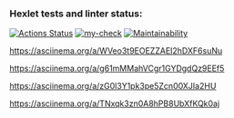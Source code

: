 ### Hexlet tests and linter status:
[![Actions Status](https://github.com/kirigayakazuta/java-project-71/actions/workflows/hexlet-check.yml/badge.svg)](https://github.com/kirigayakazuta/java-project-71/actions)
[![my-check](https://github.com/kirigayakazuta/java-project-71/actions/workflows/my-check.yaml/badge.svg)](https://github.com/kirigayakazuta/java-project-71/actions/workflows/my-check.yaml)
[![Maintainability](https://api.codeclimate.com/v1/badges/c6bb3773462a93c646cd/maintainability)](https://codeclimate.com/github/kirigayakazuta/java-project-71/maintainability)


https://asciinema.org/a/WVeo3t9EOEZZAEI2hDXF6suNu

https://asciinema.org/a/g61mMMahVCgr1GYDgdQz9EEf5

https://asciinema.org/a/zG0l3Y1pk3pe5Zcn00XJIa2HU

https://asciinema.org/a/TNxqk3zn0A8hPB8UbXfKQk0aj
